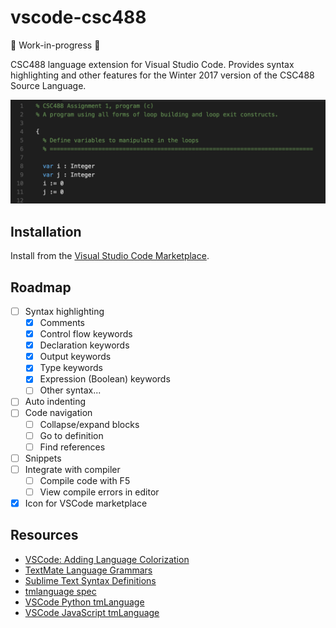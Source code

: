 # vscode-csc488
🚧 Work-in-progress 🚧

CSC488 language extension for Visual Studio Code. Provides syntax highlighting and other features for the Winter 2017 version of the CSC488 Source Language.

![Example syntax highlighting](images/example.png)

## Installation
Install from the [Visual Studio Code Marketplace](https://marketplace.visualstudio.com/items?itemName=elliottsj.vscode-csc488).

## Roadmap
- [ ] Syntax highlighting
  - [x] Comments
  - [x] Control flow keywords
  - [x] Declaration keywords
  - [x] Output keywords
  - [x] Type keywords
  - [x] Expression (Boolean) keywords
  - [ ] Other syntax...
- [ ] Auto indenting
- [ ] Code navigation
  - [ ] Collapse/expand blocks
  - [ ] Go to definition
  - [ ] Find references
- [ ] Snippets
- [ ] Integrate with compiler
  - [ ] Compile code with F5
  - [ ] View compile errors in editor
- [x] Icon for VSCode marketplace

## Resources
- [VSCode: Adding Language Colorization](https://code.visualstudio.com/Docs/customization/colorizer)
- [TextMate Language Grammars](https://manual.macromates.com/en/language_grammars)
- [Sublime Text Syntax Definitions](http://sublimetext.info/docs/en/extensibility/syntaxdefs.html)
- [tmlanguage spec](https://github.com/martinring/tmlanguage)
- [VSCode Python tmLanguage](https://github.com/Microsoft/vscode/blob/master/extensions/python/syntaxes/MagicPython.tmLanguage.json)
- [VSCode JavaScript tmLanguage](https://github.com/Microsoft/vscode/blob/master/extensions/javascript/syntaxes/JavaScript.tmLanguage.json)
